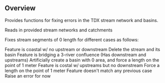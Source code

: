 

## Overview
Provides functions for fixing errors in the TDX stream network and basins.

Reads in provided stream networks and catchments

Fixes stream segments of 0 length for different cases as follows:

Feature is coastal w/ no upstream or downstream
Delete the stream and its basin
Feature is bridging a 3-river confluence (Has downstream and upstreams)
Artificially create a basin with 0 area, and force a length on the point of 1 meter
Feature is costal w/ upstreams but no downstream
Force a length on the point of 1 meter
Feature doesn't match any previous case
Raise an error for now